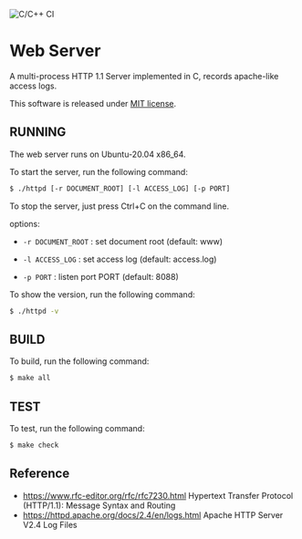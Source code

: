 ![C/C++ CI](https://github.com/youpong/chttpd/workflows/C/C++%20CI/badge.svg)

# Web Server

A multi-process HTTP 1.1 Server implemented in C,
records apache-like access logs.

This software is released under [MIT license](./LICENSE).


## RUNNING

The web server runs on Ubuntu-20.04 x86_64.

To start the server, run the following command:

```bash
$ ./httpd [-r DOCUMENT_ROOT] [-l ACCESS_LOG] [-p PORT]
```

To stop the server, just press Ctrl+C on the command line.

options:

- `-r DOCUMENT_ROOT` : set document root (default: www)

- `-l ACCESS_LOG` : set access log (default: access.log)

- `-p PORT` : listen port PORT (default: 8088)

To show the version, run the following command:

```bash
$ ./httpd -v
```


## BUILD

To build, run the following command:

```bash
$ make all
```

## TEST

To test, run the following command:

```bash
$ make check
```

## Reference

*  https://www.rfc-editor.org/rfc/rfc7230.html Hypertext Transfer Protocol (HTTP/1.1): Message Syntax and Routing
*  https://httpd.apache.org/docs/2.4/en/logs.html Apache HTTP Server V2.4 Log Files

